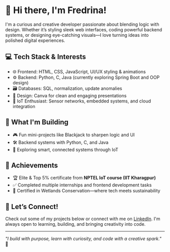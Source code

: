 # 👋 Hi there, I'm Fredrina!

I'm a curious and creative developer passionate about blending logic with design.
Whether it’s styling sleek web interfaces, coding powerful backend systems, or designing
eye-catching visuals—I love turning ideas into polished digital experiences.

## 💻 Tech Stack & Interests

- 🌐 Frontend: HTML, CSS, JavaScript, UI/UX styling & animations
- ⚙️ Backend: Python, C, Java (currently exploring Spring Boot and OOP design)
- 🗃️ Databases: SQL, normalization, update anomalies
- 🎨 Design: Canva for clean and engaging presentations
- 📡 IoT Enthusiast: Sensor networks, embedded systems, and cloud integration

## 🚀 What I'm Building

- 🎮 Fun mini-projects like Blackjack to sharpen logic and UI
- 🛠️ Backend systems with Python, C, and Java
- 🌱 Exploring smart, connected systems through IoT

## 🏅 Achievements

- 🏆 Elite & Top 5% certificate from **NPTEL IoT course (IIT Kharagpur)**
- ✅ Completed multiple internships and frontend development tasks
- 🌿 Certified in Wetlands Conservation—where tech meets sustainability

## 🌟 Let’s Connect!

Check out some of my projects below or connect with me on [LinkedIn](https://www.linkedin.com/in/fredrina-saldanha-b512852a2).
I'm always open to learning, building, and bringing creativity into code.

---

_"I build with purpose, learn with curiosity, and code with a creative spark."_ 🚀
